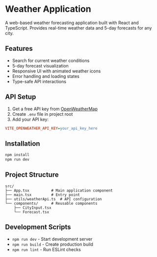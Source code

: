 # Weather Application

A web-based weather forecasting application built with React and TypeScript. Provides real-time weather data and 5-day forecasts for any city.

## Features
- Search for current weather conditions
- 5-day forecast visualization
- Responsive UI with animated weather icons
- Error handling and loading states
- Type-safe API interactions

## API Setup
1. Get a free API key from [OpenWeatherMap](https://openweathermap.org/api)
2. Create `.env` file in project root
3. Add your API key:
```ini
VITE_OPENWEATHER_API_KEY=your_api_key_here
```

## Installation
```bash
npm install
npm run dev
```

## Project Structure
```tree
src/
├── App.tsx          # Main application component
├── main.tsx         # Entry point
├── utils/weatherApi.ts  # API configuration
└── components/      # Reusable components
    ├── CityInput.tsx
    └── Forecast.tsx
```

## Development Scripts
- `npm run dev` - Start development server
- `npm run build` - Create production build
- `npm run lint` - Run ESLint checks
